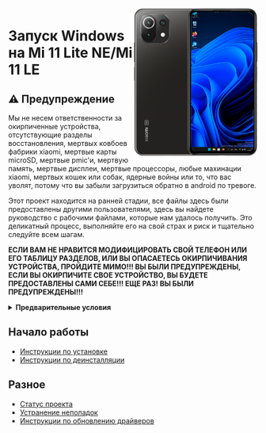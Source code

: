 <img align="right" src="https://github.com/ETCHDEV/Port-Windows-11-Xiaomi-11-Lite-NE/blob/main/lisa.png " width="250" alt="Запуск Windows 11 на Mi 11 Lite NE">


# Запуск Windows на Mi 11 Lite NE/Mi 11 LE

## ⚠️ Предупреждение

Мы не несем ответственности за окирпиченные устройства, отсутствующие разделы восстановления, мертвых ковбоев фабрики xiaomi, мертвые карты microSD, мертвые pmic'и, мертвую память, мертвые дисплеи, мертвые процессоры, любые махинации xiaomi, мертвых кошек или собак, ядерные войны или то, что вас уволят, потому что вы забыли загрузиться обратно в android по тревоге.

Этот проект находится на ранней стадии, все файлы здесь были предоставлены другими пользователями, здесь вы найдете руководство с рабочими файлами, которые нам удалось получить. Это деликатный процесс, выполняйте его на свой страх и риск и тщательно следуйте всем шагам.

**ЕСЛИ ВАМ НЕ НРАВИТСЯ МОДИФИЦИРОВАТЬ СВОЙ ТЕЛЕФОН ИЛИ ЕГО ТАБЛИЦУ РАЗДЕЛОВ, ИЛИ ВЫ ОПАСАЕТЕСЬ ОКИРПИЧИВАНИЯ УСТРОЙСТВА, ПРОЙДИТЕ МИМО!!! ВЫ БЫЛИ ПРЕДУПРЕЖДЕНЫ, ЕСЛИ ВЫ ОКИРПИЧИТЕ СВОЕ УСТРОЙСТВО, ВЫ БУДЕТЕ ПРЕДОСТАВЛЕНЫ САМИ СЕБЕ!!! ЕЩЕ РАЗ! ВЫ БЫЛИ ПРЕДУПРЕЖДЕНЫ!!!**

<details>
<summary><a><strong>Предварительные условия</strong></a></summary>

- Разблокирован загрузчик
- Установите TWRP/OF или любой другой кастомный recovery, поддерживающий adb и шифрование ПЗУ устройства/установки. Вы можете найти его на [XDA Forums](https://forum.xda-developers.com/f/xiaomi-11-lite-5g-ne.12519/).
- Загружены [Platform Tools](https://developer.android.com/studio/releases/platform-tools?hl=es-419).
- Имеется [Windows 11 Arm ISO](https://uupdump.net/).
- Имеется [Parted](https://www.mediafire.com/file/s9bjano4pezphou/parted/file) (Этот файл принадлежит [Gus33000](https://github.com/gus33000)).
- Имеется скрипт [Mass Storage Mode](https://www.mediafire.com/file/m4yecbhu9fifjy7/msc.sh/file) (Этот файл принадлежит [Gus33000](https://github.com/gus33000) ).
- Иметь [Lisa Uefi](https://github.com/ETCHDEV/Port-Windows-11-Xiaomi-11-Lite-NE/releases/tag/v0.0.1) (Только для установки Windows!!!).
- Иметь [Драйверы](https://github.com/Icesito68/7xx-Drivers) и [Установщик](https://github.com/WOA-Project/DriverUpdater/releases/).

  </summary>
</details>


## Начало работы

- [Инструкции по установке](../guide/русский/разделы.md)
- [Инструкции по деинсталляции](../guide/русский/деинсталляция.md)

## Разное

- [Статус проекта](../guide/русский/состояние.md)
- [Устранение неполадок](../guide/русский/неполадки.md)
- [Инструкции по обновлению драйверов](../guide/русский/обновление.md)



